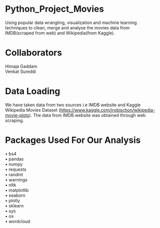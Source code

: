 # Python_Project_Movies
Using popular data wrangling, visualization and machine learning techniques to clean, merge and analyse the movies data from IMDB(scraped from web) and Wikipedia(from Kaggle). 

# Collaborators

Himaja Gaddam </br>
Venkat Sureddi

# Data Loading

We have taken data from two sources i.e IMDB website and Kaggle Wikipedia Movies Dataset (https://www.kaggle.com/jrobischon/wikipedia-movie-plots). The data from IMDB website was obtained through web scraping.

# Packages Used For Our Analysis

•	bs4 </br>
•	pandas </br>
•	numpy </br>
•	requests </br>
•	randint </br>
•	warnings </br>
•	nltk </br>
•	matplotlib </br>
•	seaborn </br>
•	plotly </br>
•	sklearn </br>
•	sys </br>
•	os </br>
•	wordcloud


